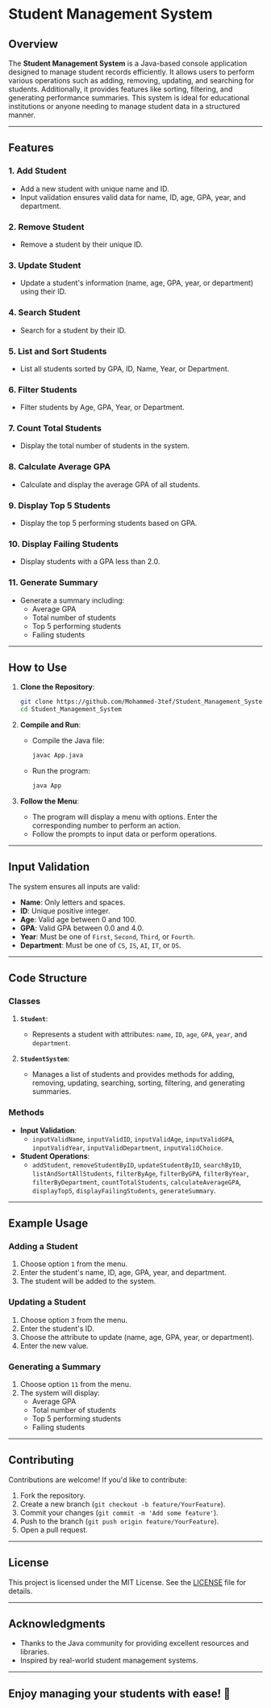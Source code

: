 # Student Management System

## Overview

The **Student Management System** is a Java-based console application designed to manage student records efficiently. It allows users to perform various operations such as adding, removing, updating, and searching for students. Additionally, it provides features like sorting, filtering, and generating performance summaries. This system is ideal for educational institutions or anyone needing to manage student data in a structured manner.

---

## Features

### 1. **Add Student**
- Add a new student with unique name and ID.
- Input validation ensures valid data for name, ID, age, GPA, year, and department.

### 2. **Remove Student**
- Remove a student by their unique ID.

### 3. **Update Student**
- Update a student's information (name, age, GPA, year, or department) using their ID.

### 4. **Search Student**
- Search for a student by their ID.

### 5. **List and Sort Students**
- List all students sorted by GPA, ID, Name, Year, or Department.

### 6. **Filter Students**
- Filter students by Age, GPA, Year, or Department.

### 7. **Count Total Students**
- Display the total number of students in the system.

### 8. **Calculate Average GPA**
- Calculate and display the average GPA of all students.

### 9. **Display Top 5 Students**
- Display the top 5 performing students based on GPA.

### 10. **Display Failing Students**
- Display students with a GPA less than 2.0.

### 11. **Generate Summary**
- Generate a summary including:
    - Average GPA
    - Total number of students
    - Top 5 performing students
    - Failing students

---

## How to Use

1. **Clone the Repository**:
   ```bash
   git clone https://github.com/Mohammed-3tef/Student_Management_System.git
   cd Student_Management_System
   ```

2. **Compile and Run**:
    - Compile the Java file:
      ```bash
      javac App.java
      ```
    - Run the program:
      ```bash
      java App
      ```

3. **Follow the Menu**:
    - The program will display a menu with options. Enter the corresponding number to perform an action.
    - Follow the prompts to input data or perform operations.

---

## Input Validation

The system ensures all inputs are valid:
- **Name**: Only letters and spaces.
- **ID**: Unique positive integer.
- **Age**: Valid age between 0 and 100.
- **GPA**: Valid GPA between 0.0 and 4.0.
- **Year**: Must be one of `First`, `Second`, `Third`, or `Fourth`.
- **Department**: Must be one of `CS`, `IS`, `AI`, `IT`, or `DS`.

---

## Code Structure

### Classes
1. **`Student`**:
    - Represents a student with attributes: `name`, `ID`, `age`, `GPA`, `year`, and `department`.

2. **`StudentSystem`**:
    - Manages a list of students and provides methods for adding, removing, updating, searching, sorting, filtering, and generating summaries.

### Methods
- **Input Validation**:
    - `inputValidName`, `inputValidID`, `inputValidAge`, `inputValidGPA`, `inputValidYear`, `inputValidDepartment`, `inputValidChoice`.
- **Student Operations**:
    - `addStudent`, `removeStudentByID`, `updateStudentByID`, `searchByID`, `listAndSortAllStudents`, `filterByAge`, `filterByGPA`, `filterByYear`, `filterByDepartment`, `countTotalStudents`, `calculateAverageGPA`, `displayTop5`, `displayFailingStudents`, `generateSummary`.

---

## Example Usage

### Adding a Student
1. Choose option `1` from the menu.
2. Enter the student's name, ID, age, GPA, year, and department.
3. The student will be added to the system.

### Updating a Student
1. Choose option `3` from the menu.
2. Enter the student's ID.
3. Choose the attribute to update (name, age, GPA, year, or department).
4. Enter the new value.

### Generating a Summary
1. Choose option `11` from the menu.
2. The system will display:
    - Average GPA
    - Total number of students
    - Top 5 performing students
    - Failing students

---

## Contributing

Contributions are welcome! If you'd like to contribute:
1. Fork the repository.
2. Create a new branch (`git checkout -b feature/YourFeature`).
3. Commit your changes (`git commit -m 'Add some feature'`).
4. Push to the branch (`git push origin feature/YourFeature`).
5. Open a pull request.

---

## License

This project is licensed under the MIT License. See the [LICENSE](https://github.com/Mohammed-3tef/Student_Management_System/blob/main/LICENSE) file for details.

---

## Acknowledgments

- Thanks to the Java community for providing excellent resources and libraries.
- Inspired by real-world student management systems.

---

## Enjoy managing your students with ease! 🚀